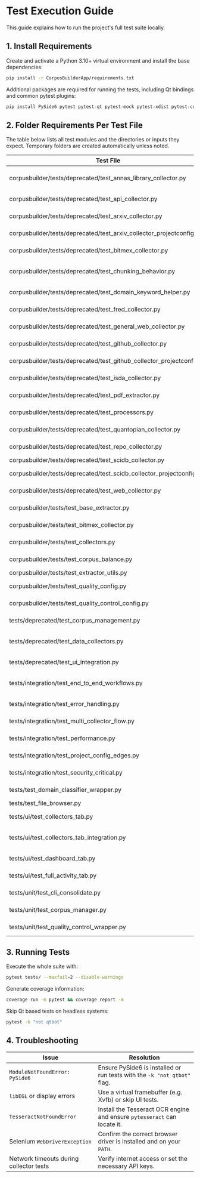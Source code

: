 
# Test Execution Guide

This guide explains how to run the project's full test suite locally.

## 1. Install Requirements

Create and activate a Python 3.10+ virtual environment and install the base dependencies:

```bash
pip install -r CorpusBuilderApp/requirements.txt
```

Additional packages are required for running the tests, including Qt bindings and common pytest plugins:

```bash
pip install PySide6 pytest pytest-qt pytest-mock pytest-xdist pytest-cov nbformat pytesseract PyPDF2 selenium
```

## 2. Folder Requirements Per Test File

The table below lists all test modules and the directories or inputs they expect. Temporary folders are created automatically unless noted.

| Test File | Required Folder or Input | Description |
|-----------|-------------------------|-------------|
| corpusbuilder/tests/deprecated/test_annas_library_collector.py | AA_ACCOUNT_COOKIE env var, config/test_config.yaml | Downloads PDFs from Anna's Archive |
| corpusbuilder/tests/deprecated/test_api_collector.py | None (uses temp dirs) | Exercises generic API collector |
| corpusbuilder/tests/deprecated/test_arxiv_collector.py | Internet access, config/test_config.yaml | Collects papers from arXiv |
| corpusbuilder/tests/deprecated/test_arxiv_collector_projectconfig.py | config/master_config.yaml | Arxiv collector with ProjectConfig |
| corpusbuilder/tests/deprecated/test_bitmex_collector.py | mock_bitmex_research.html file | Parses BitMEX research posts |
| corpusbuilder/tests/deprecated/test_chunking_behavior.py | data/test_collect/chunking_tests/* | Chunking of CSV/py/ipynb/JSON files |
| corpusbuilder/tests/deprecated/test_domain_keyword_helper.py | None | Domain keyword helper logic |
| corpusbuilder/tests/deprecated/test_fred_collector.py | FRED_API_KEY env var, config/test_config.yaml | Downloads data from FRED |
| corpusbuilder/tests/deprecated/test_general_web_collector.py | None | Web scraping collector |
| corpusbuilder/tests/deprecated/test_github_collector.py | GitHub token env var, output dir | Clones GitHub repos |
| corpusbuilder/tests/deprecated/test_github_collector_projectconfig.py | master_config.yaml | GitHub collector with ProjectConfig |
| corpusbuilder/tests/deprecated/test_isda_collector.py | None | ISDA website collector |
| corpusbuilder/tests/deprecated/test_pdf_extractor.py | tests/pdf_extraction/test_pdfs/ | Runs real PDF extraction |
| corpusbuilder/tests/deprecated/test_processors.py | None | Processor integration tests |
| corpusbuilder/tests/deprecated/test_quantopian_collector.py | None | Quantopian data collector |
| corpusbuilder/tests/deprecated/test_repo_collector.py | config/test_config.yaml | Repository collector downloads |
| corpusbuilder/tests/deprecated/test_scidb_collector.py | SciDB credentials | SciDB data fetch |
| corpusbuilder/tests/deprecated/test_scidb_collector_projectconfig.py | master_config.yaml | SciDB collector with ProjectConfig |
| corpusbuilder/tests/deprecated/test_web_collector.py | None | Generic website scraping |
| corpusbuilder/tests/test_base_extractor.py | temp input/output dirs with sample text | Base extractor pipeline |
| corpusbuilder/tests/test_bitmex_collector.py | mock_bitmex_research.html | Old BitMEX collector |
| corpusbuilder/tests/test_collectors.py | temp dirs | Basic collector behaviours |
| corpusbuilder/tests/test_corpus_balance.py | temp corpus with _extracted & low_quality | Corpus balancing analysis |
| corpusbuilder/tests/test_extractor_utils.py | temp files | Utility functions |
| corpusbuilder/tests/test_quality_config.py | config/quality_control_config.json | Model config validation |
| corpusbuilder/tests/test_quality_control_config.py | config/quality_control_config.json | Quality control config validation |
| tests/deprecated/test_corpus_management.py | temp corpus directories with sample file | Corpus manager UI integration |
| tests/deprecated/test_data_collectors.py | API keys env vars; network access | Collector behaviours across services |
| tests/deprecated/test_ui_integration.py | PySide6 installed | Basic UI widget integration |
| tests/integration/test_end_to_end_workflows.py | temp_workspace with downloads/processed/config subdirs | Full workflow simulation |
| tests/integration/test_error_handling.py | temp files | Error handling scenarios |
| tests/integration/test_multi_collector_flow.py | FRED & GitHub API tokens | Placeholder multi-collector flow |
| tests/integration/test_performance.py | none | Performance benchmarks |
| tests/integration/test_project_config_edges.py | project_config.yaml with edge cases | Placeholder config tests |
| tests/integration/test_security_critical.py | env vars for API keys, temp files | Credential and input validation |
| tests/test_domain_classifier_wrapper.py | none | Domain classifier wrapper logic |
| tests/test_file_browser.py | temp_dir with sample_files | File browser widget |
| tests/ui/test_collectors_tab.py | none (Qt required) | Collectors tab signals |
| tests/ui/test_collectors_tab_integration.py | Qt environment | Placeholder collectors tab integration |
| tests/ui/test_dashboard_tab.py | none (Qt required) | Dashboard tab widgets |
| tests/ui/test_full_activity_tab.py | none (Qt required) | Card widgets and styles |
| tests/unit/test_cli_consolidate.py | project config, CLI args | Placeholder consolidation CLI |
| tests/unit/test_corpus_manager.py | corpus folder | Placeholder corpus manager |
| tests/unit/test_quality_control_wrapper.py | none | Wrapper start/stop logic |

## 3. Running Tests

Execute the whole suite with:

```bash
pytest tests/ --maxfail=2 --disable-warnings
```

Generate coverage information:


```bash
coverage run -m pytest && coverage report -m
```


Skip Qt based tests on headless systems:


```bash
pytest -k "not qtbot"
```

## 4. Troubleshooting


| Issue | Resolution |
|-------|-----------|
| `ModuleNotFoundError: PySide6` | Ensure PySide6 is installed or run tests with the `-k "not qtbot"` flag. |
| `libEGL` or display errors | Use a virtual framebuffer (e.g. Xvfb) or skip UI tests. |
| `TesseractNotFoundError` | Install the Tesseract OCR engine and ensure `pytesseract` can locate it. |
| Selenium `WebDriverException` | Confirm the correct browser driver is installed and on your `PATH`. |
| Network timeouts during collector tests | Verify internet access or set the necessary API keys. |


